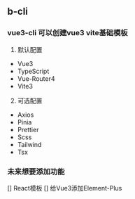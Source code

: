 ## b-cli

### vue3-cli 可以创建vue3 vite基础模板

1. 默认配置

- Vue3
- TypeScript
- Vue-Router4
- Vite3

2. 可选配置

- Axios
- Pinia
- Prettier
- Scss
- Tailwind
- Tsx

### 未来想要添加功能  

[] React模板
[] 给Vue3添加Element-Plus
